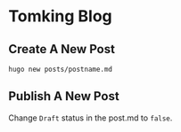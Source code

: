 # Tomking Blog
## Create A New Post
```
hugo new posts/postname.md
```
## Publish A New Post
Change `Draft` status in the post.md to `false`.